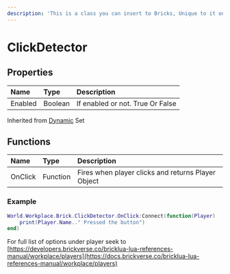 ```yaml
---
description: 'This is a class you can insert to Bricks, Unique to it only.'
---
```


# ClickDetector

## Properties

| Name | Type | Description |
| :--- | :--- | :--- |
| Enabled | Boolean | If enabled or not. True Or False |

Inherited from [Dynamic](https://docs.brickverse.co/bricklua-lua-references-manual/dymanic) Set

## Functions

| Name | Type | Description |
| :--- | :--- | :--- |
| OnClick | Function | Fires when player clicks and returns Player Object |

### Example

```lua
World.Workplace.Brick.ClickDetector.OnClick:Connect(function(Player)
    print(Player.Name.." Pressed the button")
end)
```

For full list of options under player seek to [https://developers.brickverse.co/bricklua-lua-references-manual/workplace/players](https://docs.brickverse.co/bricklua-lua-references-manual/workplace/players)

